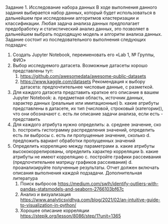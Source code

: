 Задание 1. Исследование набора данных
В ходе выполнения данного задания выбирается набор данных, который будет использоваться в дальнейшем при исследовании алгоритмов кластеризации и классификации. 
Любая задача анализа данных предполагает предобработку и статистический анализ данных, это позволяет в дальнейшем выбрать подходящую модель и алгоритм анализа данных.
Задание состоит из последовательного выполнения следующих подзадач:
1. Создать Jupyter Notebook, переименовать его «Lab 1, № Группы, ФИО»
1. Выбор исследуемого датасета. 
Возможные датасеты хорошо представлены тут:
    1)  https://github.com/awesomedata/awesome-public-datasets
    2) https://www.kaggle.com/datasets
Рекомендация к выбору датасета: предпочтительнее числовые данные, с разметкой.
2. Для каждого датасета представить краткое его описание в вашем Jupyter Notebook: 
        a. предметная область, источник данных, характер данных (реальные или имитационные)
        b. какие атрибуты представлены в датасете, их тип (числовой, строковый (категории)), что они обозначают 
        c. есть ли описание задачи анализа, если есть - представить
3. Для каждого атрибута нужно определить:
    a. среднее значение, ско
    b. построить гистограмму распределения значений, определить есть ли выбросы 
    c. есть ли пропущенные значение, сколько
    d. предложить вариант обработки пропущенных значений
4. Определить корреляцию между параметрами
    a. какие атрибуты высококоррелированы, определить характер корреляции 
    b. какие атрибуты не имеют корреляцию
    c. постройте графики рассеивания (предпочтительнее матрицу графиков рассеивания)
    d. проанализируйте полученные результаты.
Отчет должен включать описания выполнения каждой подзадачи.
Дополнительная литература
    1) Поиск выбросов https://medium.com/swlh/identify-outliers-with-pandas-statsmodels-and-seaborn-2766103bf67c
    2) Анализ и визуализация https://www.analyticsvidhya.com/blog/2021/02/an-intuitive-guide-to-visualization-in-python/ 
    3) Хорошее описание корреляции https://stepik.org/lesson/8086/step/1?unit=1365
